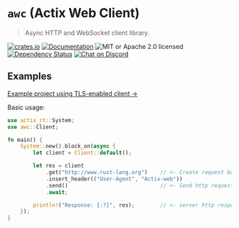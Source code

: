 # `awc` (Actix Web Client)

> Async HTTP and WebSocket client library.

<!-- prettier-ignore-start -->

[![crates.io](https://img.shields.io/crates/v/awc?label=latest)](https://crates.io/crates/awc)
[![Documentation](https://docs.rs/awc/badge.svg?version=3.7.0)](https://docs.rs/awc/3.7.0)
![MIT or Apache 2.0 licensed](https://img.shields.io/crates/l/awc)
[![Dependency Status](https://deps.rs/crate/awc/3.7.0/status.svg)](https://deps.rs/crate/awc/3.7.0)
[![Chat on Discord](https://img.shields.io/discord/771444961383153695?label=chat&logo=discord)](https://discord.gg/NWpN5mmg3x)

<!-- prettier-ignore-end -->

## Examples

[Example project using TLS-enabled client →](https://github.com/actix/examples/tree/master/https-tls/awc-https)

Basic usage:

```rust
use actix_rt::System;
use awc::Client;

fn main() {
    System::new().block_on(async {
        let client = Client::default();

        let res = client
            .get("http://www.rust-lang.org")    // <- Create request builder
            .insert_header(("User-Agent", "Actix-web"))
            .send()                             // <- Send http request
            .await;

        println!("Response: {:?}", res);        // <- server http response
    });
}
```

